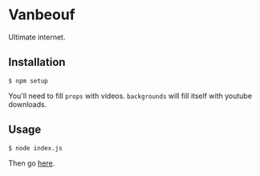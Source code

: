 # Vanbeouf

Ultimate internet.

## Installation

```
$ npm setup
```

You'll need to fill `props` with videos. `backgrounds` will fill itself with youtube downloads.

## Usage

```
$ node index.js
```

Then go [here](http://localhost:1337).
